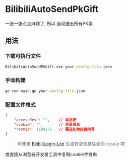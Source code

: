 # BilibiliAutoSendPkGift
 一张一张点太麻烦了, 所以 自动送出所有PK票

## 用法

### 下载可执行文件

```cmd
BilibiliAutoSendPkGift.exe your-config-file.json
```

### 手动构建

```cmd
go run main.go your-config-file.json
```

### 配置文件格式
```json
{
    "accessKey": "",    // 非必要
    "cookie": "",       // 登录信息
    "roomId": 1184275   // 要送礼物的房间号
}
```

> 可使用 [BilibiliLogin-Lite](https://github.com/FangCunWuChang/BilibiliLogin-Lite) 生成登录信息后添加 `roomId` 项

或直接从浏览器开发者工具中复制cookie字符串